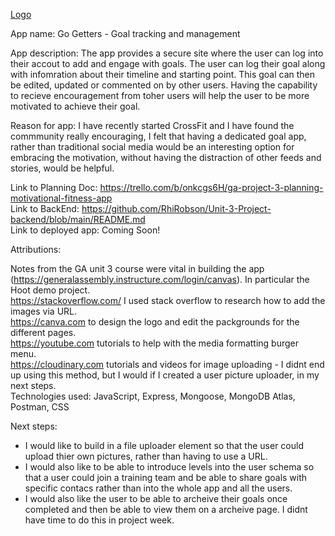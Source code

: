 [Logo](https://github.com/user-attachments/assets/6637b5e1-ec2b-4cbc-8963-07969d8b2210)


App name: Go Getters - Goal tracking and management

App description: The app provides a secure site where the user can log into their accout to add and engage with goals. The user can log their goal along with infomration about their timeline and starting point. This goal can then be edited, updated or commented on by other users. Having the capability to recieve encouragement from toher users will help the user to be more motivated to achieve their goal.

Reason for app: I have recently started CrossFit and I have found the commmunity really encouraging, I felt that having a dedicated goal app, rather than traditional social media would be an interesting option for embracing the motivation, without having the distraction of other feeds and stories, would be helpful.

Link to Planning Doc: https://trello.com/b/onkcgs6H/ga-project-3-planning-motivational-fitness-app <br>
Link to BackEnd: https://github.com/RhiRobson/Unit-3-Project-backend/blob/main/README.md  <br>
Link to deployed app: Coming Soon! <br>

Attributions:

Notes from the GA unit 3 course were vital in building the app (https://generalassembly.instructure.com/login/canvas). In particular the Hoot demo project. <br>
https://stackoverflow.com/ I used stack overflow to research how to add the images via URL. <br>
https://canva.com to design the logo and edit the packgrounds for the different pages. <br>
https://youtube.com tutorials to help with the media formatting burger menu.  <br>
https://cloudinary.com tutorials and videos for image uploading - I didnt end up using this method, but I would if I created a user picture uploader, in my next steps. <br>
Technologies used: JavaScript, Express, Mongoose, MongoDB Atlas, Postman, CSS <br>

Next steps:

- I would like to build in a file uploader element so that the user could upload thier own pictures, rather than having to use a URL.
- I would also like to be able to introduce levels into the user schema so that a user could join a training team and be able to share goals with specific contacs rather than into the whole app and all the users.
- I would also like the user to be able to archeive their goals once completed and then be able to view them on a archeive page. I didnt have time to do this in project week.
